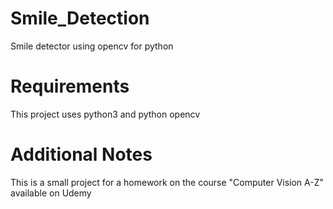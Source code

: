 # Smile_Detection
Smile detector using opencv for python

# Requirements
This project uses python3 and python opencv

# Additional Notes
This is a small project for a homework on the course "Computer Vision A-Z" available on Udemy
